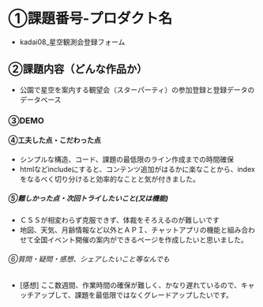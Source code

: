 # ①課題番号-プロダクト名
- kadai08_星空観測会登録フォーム

## ②課題内容（どんな作品か）
- 公園で星空を案内する観望会（スターパーティ）の参加登録と登録データのデータベース
### ③DEMO


#### ④工夫した点・こだわった点
- シンプルな構造、コード、課題の最低限のライン作成までの時間確保
- htmlなどincludeにすると、コンテンツ追加がはるかに楽なことから、indexをなるべく切り分けると効率的なことと気が付きました。

##### ⑤難しかった点・次回トライしたいこと(又は機能)
- ＣＳＳが相変わらず克服できず、体裁をそろえるのが難しいです
- 地図、天気、月齢情報など以外とＡＰＩ、チャットアプリの機能と組み合わせて全国イベント開催の案内ができるページを作成したいと思いました。

###### ⑥質問・疑問・感想、シェアしたいこと等なんでも
- [感想] ここ数週間、作業時間の確保が難しく、かなり遅れているので、キャッチアップして、課題を最低限ではなくグレードアップしたいです。
